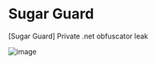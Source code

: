 # Sugar Guard

[Sugar Guard] Private .net obfuscator leak


![image](https://user-images.githubusercontent.com/66917888/151652519-12dafadd-291a-4223-b2fc-d1acf7f7ec52.png)

